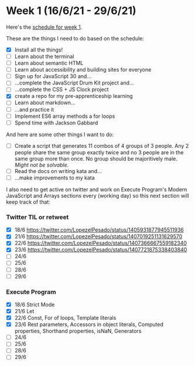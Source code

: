 # Week 1 (16/6/21 - 29/6/21)

Here's the [schedule for week 1](https://learn.foundersandcoders.com/course/syllabus/pre-apprenticeship-1/schedule/).

These are the things I need to do based on the schedule:

- [x] Install all the things!
- [ ] Learn about the terminal
- [ ] Learn about semantic HTML
- [ ] Learn about accessibility and building sites for everyone
- [ ] Sign up for JavaScript 30 and...
- [ ] ...complete the JavaScript Drum Kit project and...
- [ ] ...complete the CSS + JS Clock project
- [x] create a repo for my pre-apprenticeship learning
- [ ] Learn about markdown...
- [ ] ...and practice it
- [ ] Implement ES6 array methods a for loops
- [ ] Spend time with Jackson Gabbard

And here are some other things I want to do:

- [ ] Create a script that generates 11 combos of 4 groups of 3 people. Any 2 people share the same group exactly twice and no 3 people are in the same group more than once. No group should be majoritively male. *Might not be solvable.*
- [ ] Read the docs on writing kata and...
- [ ] ...make improvements to my kata

I also need to get active on twitter and work on Execute Program's Modern JavaScript and Arrays sections every (working day) so this next section will keep track of that:

### Twitter TIL or retweet

- [x] 18/6 https://twitter.com/LopezelPesado/status/1405931877945511936
- [x] 21/6 https://twitter.com/LopezelPesado/status/1407019251131629570
- [x] 22/6 https://twitter.com/LopezelPesado/status/1407366667559182340
- [x] 23/6 https://twitter.com/LopezelPesado/status/1407721875338403840
- [ ] 24/6
- [ ] 25/6
- [ ] 28/6
- [ ] 29/6

### Execute Program

- [x] 18/6 Strict Mode
- [x] 21/6 Let
- [x] 22/6 Const, For of loops, Template literals
- [x] 23/6 Rest parameters, Accessors in object literals, Computed properties, Shorthand properties, isNaN, Generators
- [ ] 24/6
- [ ] 25/6
- [ ] 28/6
- [ ] 29/6